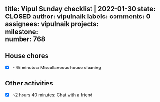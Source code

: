 title:	Vipul Sunday checklist | 2022-01-30
state:	CLOSED
author:	vipulnaik
labels:	
comments:	0
assignees:	vipulnaik
projects:	
milestone:	
number:	768
--
## House chores

- [x] ~45 minutes: Miscellaneous house cleaning

## Other activities

- [x] ~2 hours 40 minutes: Chat with a friend
